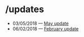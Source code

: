 # /updates

* 03/05/2018 — [May update](/updates/2.html)
* 06/02/2018 — [February update](/updates/1.html)

